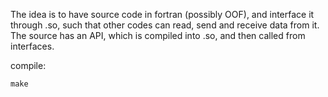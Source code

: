 The idea is to have source code in fortran (possibly OOF), and interface it through .so, such that other codes can read, send and receive data from it.
The source has an API, which is compiled into .so, and then called from interfaces.


compile:

    make


